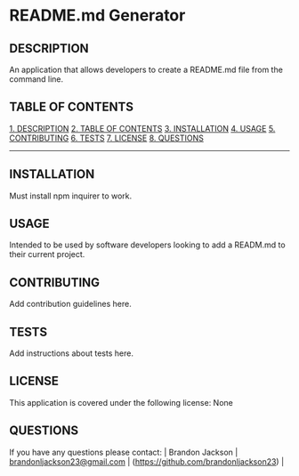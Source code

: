 # README.md Generator

## DESCRIPTION
An application that allows developers to create a README.md file from the command line.

## TABLE OF CONTENTS
[1. DESCRIPTION](#DESCRIPTION)
[2. TABLE OF CONTENTS](#TABLE-OF-CONTENTS)
[3. INSTALLATION](#INSTALLATION)
[4. USAGE](#USAGE)
[5. CONTRIBUTING](#CONTRIBUTING)
[6. TESTS](#TESTS)
[7. LICENSE](#LICENSE)
[8. QUESTIONS](#QUESTIONS)

---

## INSTALLATION
Must install npm inquirer to work.

## USAGE
Intended to be used by software developers looking to add a READM.md to their current project.

## CONTRIBUTING
Add contribution guidelines here.

## TESTS
Add instructions about tests here.

## LICENSE
This application is covered under the following license: None

## QUESTIONS
If you have any questions please contact:
| Brandon Jackson | brandonljackson23@gmail.com | (https://github.com/brandonljackson23) |

